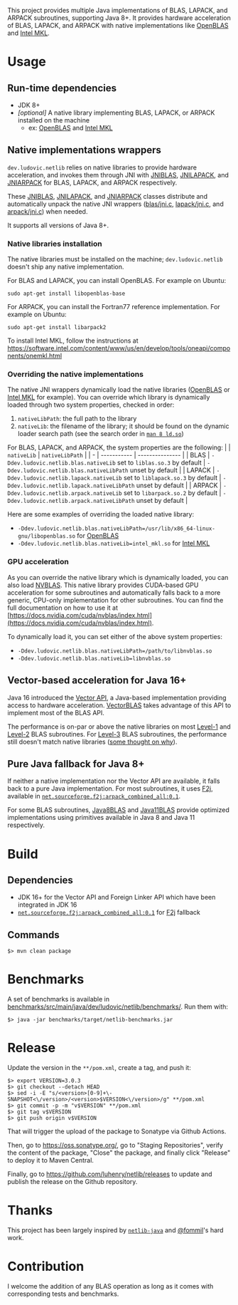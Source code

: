 This project provides multiple Java implementations of BLAS, LAPACK, and ARPACK subroutines, supporting Java 8+. It provides hardware acceleration of BLAS, LAPACK, and ARPACK with native implementations like [OpenBLAS](https://github.com/xianyi/OpenBLAS) and [Intel MKL](https://software.intel.com/content/www/us/en/develop/tools/oneapi/components/onemkl.html).

# Usage

## Run-time dependencies

- JDK 8+
- _[optional]_ A native library implementing BLAS, LAPACK, or ARPACK installed on the machine
  - ex: [OpenBLAS](https://github.com/xianyi/OpenBLAS) and [Intel MKL](https://software.intel.com/content/www/us/en/develop/tools/oneapi/components/onemkl.html)

## Native implementations wrappers

`dev.ludovic.netlib` relies on native libraries to provide hardware acceleration, and invokes them through JNI with [JNIBLAS](https://github.com/luhenry/netlib/blob/master/blas/src/main/java/dev/ludovic/netlib/blas/JNIBLAS.java), [JNILAPACK](https://github.com/luhenry/netlib/blob/master/lapack/src/main/java/dev/ludovic/netlib/lapack/JNILAPACK.java), and [JNIARPACK](https://github.com/luhenry/netlib/blob/master/arpack/src/main/java/dev/ludovic/netlib/arpack/JNIARPACK.java) for BLAS, LAPACK, and ARPACK respectively.

These [JNIBLAS](https://github.com/luhenry/netlib/blob/master/blas/src/main/java/dev/ludovic/netlib/blas/JNIBLAS.java), [JNILAPACK](https://github.com/luhenry/netlib/blob/master/lapack/src/main/java/dev/ludovic/netlib/lapack/JNILAPACK.java), and [JNIARPACK](https://github.com/luhenry/netlib/blob/master/arpack/src/main/java/dev/ludovic/netlib/arpack/JNIARPACK.java) classes distribute and automatically unpack the native JNI wrappers ([blas/jni.c](https://github.com/luhenry/netlib/blob/master/blas/src/main/native/jni.c), [lapack/jni.c](https://github.com/luhenry/netlib/blob/master/lapack/src/main/native/jni.c), and [arpack/jni.c](https://github.com/luhenry/netlib/blob/master/arpack/src/main/native/jni.c)) when needed.

It supports all versions of Java 8+.

### Native libraries installation

The native libraries must be installed on the machine; `dev.ludovic.netlib` doesn't ship any native implementation.

For BLAS and LAPACK, you can install OpenBLAS. For example on Ubuntu:
```
sudo apt-get install libopenblas-base
```

For ARPACK, you can install the Fortran77 reference implementation. For example on Ubuntu:
```
sudo apt-get install libarpack2
```

To install Intel MKL, follow the instructions at https://software.intel.com/content/www/us/en/develop/tools/oneapi/components/onemkl.html

### Overriding the native implementations

The native JNI wrappers dynamically load the native libraries ([OpenBLAS](https://github.com/xianyi/OpenBLAS) or [Intel MKL](https://software.intel.com/content/www/us/en/develop/tools/oneapi/components/onemkl.html) for example). You can override which library is dynamically loaded through two system properties, checked in order:
1. `nativeLibPath`: the full path to the library
2. `nativeLib`: the filename of the library; it should be found on the dynamic loader search path (see the search order in [`man 8 ld.so`](https://linux.die.net/man/8/ld.so))

For BLAS, LAPACK, and ARPACK, the system properties are the following:
|   | `nativeLib` | `nativeLibPath` |
| - | ----------- | --------------- |
| BLAS | `-Ddev.ludovic.netlib.blas.nativeLib` set to `liblas.so.3` by default | `-Ddev.ludovic.netlib.blas.nativeLibPath` unset by default |
| LAPACK | `-Ddev.ludovic.netlib.lapack.nativeLib` set to `liblapack.so.3` by default | `-Ddev.ludovic.netlib.lapack.nativeLibPath` unset by default |
| ARPACK | `-Ddev.ludovic.netlib.arpack.nativeLib` set to `libarpack.so.2` by default | `-Ddev.ludovic.netlib.arpack.nativeLibPath` unset by default |

Here are some examples of overriding the loaded native library:
- `-Ddev.ludovic.netlib.blas.nativeLibPath=/usr/lib/x86_64-linux-gnu/libopenblas.so` for [OpenBLAS](https://github.com/xianyi/OpenBLAS)
- `-Ddev.ludovic.netlib.blas.nativeLib=intel_mkl.so` for [Intel MKL](https://software.intel.com/content/www/us/en/develop/tools/oneapi/components/onemkl.html)

### GPU acceleration

As you can override the native library which is dynamically loaded, you can also load [NVBLAS](https://docs.nvidia.com/cuda/nvblas/index.html). This native library provides CUDA-based GPU acceleration for some subroutines and automatically falls back to a more generic, CPU-only implementation for other subroutines. You can find the full documentation on how to use it at [https://docs.nvidia.com/cuda/nvblas/index.html](https://docs.nvidia.com/cuda/nvblas/index.html).

To dynamically load it, you can set either of the above system properties:
- `-Ddev.ludovic.netlib.blas.nativeLibPath=/path/to/libnvblas.so`
- `-Ddev.ludovic.netlib.blas.nativeLib=libnvblas.so`

## Vector-based acceleration for Java 16+

Java 16 introduced the [Vector API](https://openjdk.java.net/jeps/338), a Java-based implementation providing access to hardware acceleration. [VectorBLAS](https://github.com/luhenry/netlib/blob/master/blas/src/main/java/dev/ludovic/netlib/blas/VectorBLAS.java) takes advantage of this API to implement most of the BLAS API.

The performance is on-par or above the native libraries on most [Level-1](http://www.netlib.org/blas/#_level_1) and [Level-2](http://www.netlib.org/blas/#_level_2) BLAS subroutines. For [Level-3](http://www.netlib.org/blas/#_level_3) BLAS subroutines, the performance still doesn't match native libraries ([some thought on why](https://mail.openjdk.java.net/pipermail/panama-dev/2021-January/011930.html)).

## Pure Java fallback for Java 8+

If neither a native implementation nor the Vector API are available, it falls back to a pure Java implementation. For most subroutines, it uses [F2j](https://icl.utk.edu/f2j/overview/index.html), available in [`net.sourceforge.f2j:arpack_combined_all:0.1`](https://mvnrepository.com/artifact/net.sourceforge.f2j/arpack_combined_all/0.1).

For some BLAS subroutines, [Java8BLAS](https://github.com/luhenry/netlib/blob/master/blas/src/main/java/dev/ludovic/netlib/blas/Java8BLAS.java) and [Java11BLAS](https://github.com/luhenry/netlib/blob/master/blas/src/main/java/dev/ludovic/netlib/blas/Java11BLAS.java) provide optimized implementations using primitives available in Java 8 and Java 11 respectively.

# Build

## Dependencies

- JDK 16+ for the Vector API and Foreign Linker API which have been integrated in JDK 16
- [`net.sourceforge.f2j:arpack_combined_all:0.1`](https://mvnrepository.com/artifact/net.sourceforge.f2j/arpack_combined_all/0.1) for [F2j](https://icl.utk.edu/f2j/overview/index.html) fallback

## Commands

```
$> mvn clean package
```

# Benchmarks

A set of benchmarks is available in [benchmarks/src/main/java/dev/ludovic/netlib/benchmarks/](https://github.com/luhenry/netlib/tree/master/benchmarks/src/main/java/dev/ludovic/netlib/benchmarks/). Run them with:

```
$> java -jar benchmarks/target/netlib-benchmarks.jar
```

# Release

Update the version in the `**/pom.xml`, create a tag, and push it:

```
$> export VERSION=3.0.3
$> git checkout --detach HEAD
$> sed -i -E "s/<version>[0-9]+\-SNAPSHOT<\/version>/<version>$VERSION<\/version>/g" **/pom.xml
$> git commit -p -m "v$VERSION" **/pom.xml
$> git tag v$VERSION
$> git push origin v$VERSION
```

That will trigger the upload of the package to Sonatype via Github Actions.

Then, go to https://oss.sonatype.org/, go to "Staging Repositories", verify the content of the package, "Close" the package, and finally click "Release" to deploy it to Maven Central.

Finally, go to https://github.com/luhenry/netlib/releases to update and publish the release on the Github repository.

# Thanks

This project has been largely inspired by [`netlib-java`](https://github.com/fommil/netlib-java) and [@fommil](https://github.com/fommil)'s hard work.

# Contribution

I welcome the addition of any BLAS operation as long as it comes with corresponding tests and benchmarks.
